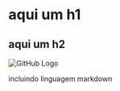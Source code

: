 # aqui um h1
## aqui um h2

![GitHub Logo](https://github.githubassets.com/images/modules/logos_page/GitHub-Mark.png)











incluindo linguagem markdown
